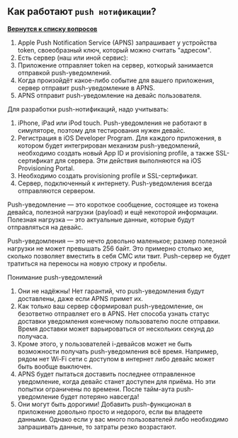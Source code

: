 ## Как работают `push нотификации`?

[**Вернутся к списку вопросов**](https://github.com/Torlopov-Andrey/hh_interview_ios/blob/master/ios_questions_interview.md)

1. Apple Push Notification Service (APNS) запрашивает у устройства token, своеобразный ключ, который можно считать "адресом".
2. Есть сервер (наш или иной сервис):
3. Приложение отправляет token на сервер, коткорый занимается отправкой push-уведомлений.
4. Когда произойдёт какое-либо событие для вашего приложения, сервер отправит push-уведомление в APNS.
5. APNS отправит push-уведомление на девайс пользователя.

Для разработки push-нотификаций, надо учитывать:
1. iPhone, iPad или iPod touch. Push-уведомления не работают в симуляторе, поэтому для тестирования нужен девайс.
2. Регистрация в iOS Developer Program. Для каждого приложения, в котором будет интегрирован механизм push-уведомлений, необходимо создать новый App ID и provisioning profile, а также SSL-сертификат для сервера. Эти действия выполняются на iOS Provisioning Portal.
3. Необходимо создать provisioning profile и SSL-сертификат.
4. Сервер, подключенный к интернету. Push-уведомления всегда отправляются сервером.


Push-уведомление — это короткое сообщение, состоящее из токена девайса, полезной нагрузки (payload) и ещё некоторой информации. Полезная нагрузка — это актуальные данные, которые будут отправляться на девайс.


Push-уведомления — это нечто довольно маленькое; размер полезной нагрузки не может превышать 256 байт. Это примерно столько же, сколько позволяет вместить в себя СМС или твит. Push-сервер не будет тратиться на переносы на новую строку и пробелы.


Понимание push-уведомлений
1. Они не надёжны! Нет гарантий, что push-уведомления будут доставлены, даже если APNS примет их.
2. Как только ваш сервер сформировал push-уведомление, он безответно отправляет его в APNS. Нет способа узнать статус доставки уведомления конечному пользователю после отправки. Время доставки может варьироваться от нескольких секунд до получаса.
3. Кроме этого, у пользователей i-девайсов может не быть возможности получать push-уведомления всё время. Например, рядом нет Wi-Fi сети с доступом в интернет либо девайс может быть вообще выключен.
4. APNS будет пытаться доставить последнее отправленное уведомление, когда девайс станет доступен для приёма. Но эти попытки ограничены по времени. После тайм-аута push-уведомление будет потеряно навсегда!
5. Они могут быть дорогими! Добавить push-функционал в приложение довольно просто и недорого, если вы владеете данными. Однако если у вас много пользователей либо необходимо запрашивать данные, то затраты резко возрастают.

